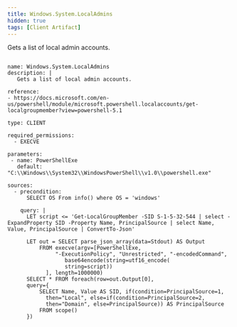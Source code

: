 ```yaml
---
title: Windows.System.LocalAdmins
hidden: true
tags: [Client Artifact]
---
```


Gets a list of local admin accounts.


<pre><code class="language-yaml">
name: Windows.System.LocalAdmins
description: |
   Gets a list of local admin accounts.

reference:
- https://docs.microsoft.com/en-us/powershell/module/microsoft.powershell.localaccounts/get-localgroupmember?view=powershell-5.1

type: CLIENT

required_permissions:
  - EXECVE

parameters:
 - name: PowerShellExe
   default: "C:\\Windows\\System32\\WindowsPowerShell\\v1.0\\powershell.exe"

sources:
  - precondition:
      SELECT OS From info() where OS = 'windows'

    query: |
      LET script <= 'Get-LocalGroupMember -SID S-1-5-32-544 | select -ExpandProperty SID -Property Name, PrincipalSource | select Name, Value, PrincipalSource | ConvertTo-Json'

      LET out = SELECT parse_json_array(data=Stdout) AS Output
          FROM execve(argv=[PowerShellExe,
               "-ExecutionPolicy", "Unrestricted", "-encodedCommand",
                  base64encode(string=utf16_encode(
                  string=script))
            ], length=1000000)
      SELECT * FROM foreach(row=out.Output[0],
      query={
          SELECT Name, Value AS SID, if(condition=PrincipalSource=1,
            then="Local", else=if(condition=PrincipalSource=2,
            then="Domain", else=PrincipalSource)) AS PrincipalSource
          FROM scope()
      })

</code></pre>

